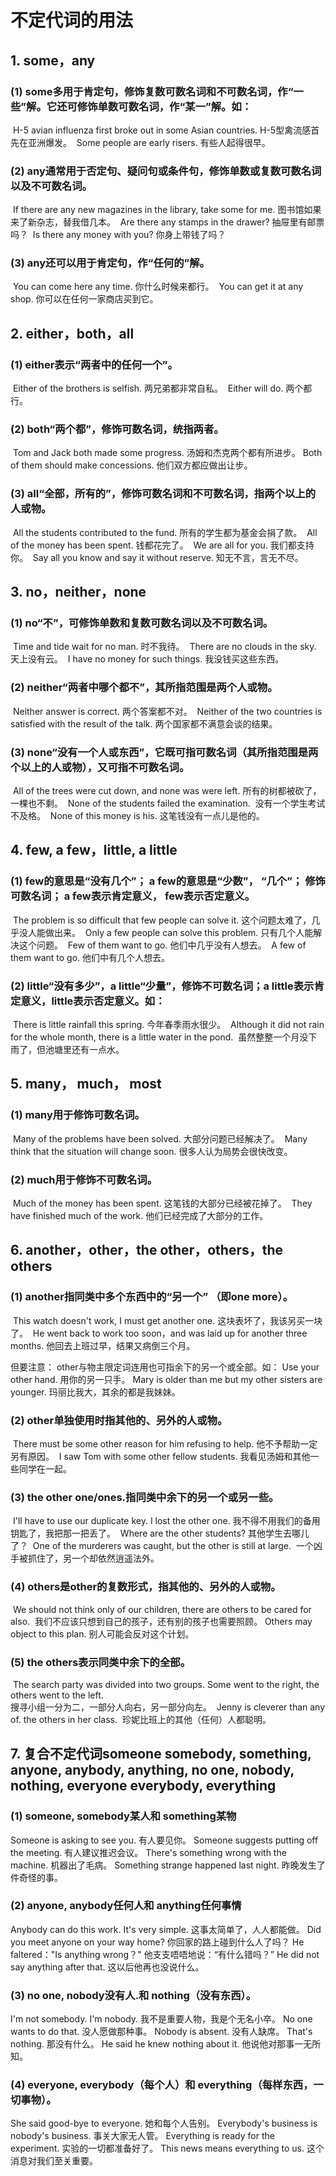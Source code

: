 # 不定代词的用法

## 1. some，any

### (1) some多用于肯定句，修饰复数可数名词和不可数名词，作“一些”解。它还可修饰单数可数名词，作“某一”解。如：

​		H-5  avian influenza first broke out in some Asian  countries.
​		H-5型禽流感首先在亚洲爆发。
​		Some people are early risers. 有些人起得很早。

### (2) any通常用于否定句、疑问句或条件句，修饰单数或复数可数名词以及不可数名词。

​		If there are any new  magazines in the library, take some for me.
​		图书馆如果来了新杂志，替我借几本。
​		Are there  any stamps in the drawer? 抽屉里有邮票吗？
​		Is there any money with you? 你身上带钱了吗？

### (3) any还可以用于肯定句，作“任何的”解。

​		You can come here any time.  你什么时候来都行。
​		You can get it at any shop. 你可以在任何一家商店买到它。



## 2. either，both，all

### (1) either表示“两者中的任何一个”。

​		Either of the brothers is selfish.  两兄弟都非常自私。
​		Either will do. 两个都行。

### (2) both“两个都”，修饰可数名词，统指两者。

​		Tom and Jack both made some progress.  汤姆和杰克两个都有所进步。
​		Both of them should make concessions. 他们双方都应做出让步。

### (3) all“全部，所有的”，修饰可数名词和不可数名词，指两个以上的人或物。

​		All the students  contributed to the fund.
​		所有的学生都为基金会捐了款。
​		All of the money has been spent.  钱都花完了。
​		We are all for you. 我们都支持你。
​		Say all you know and say it without  reserve. 知无不言，言无不尽。



## 3. no，neither，none

### (1) no“不”，可修饰单数和复数可数名词以及不可数名词。

​		Time and tide wait for no man.  时不我待。
​		There are no clouds in the sky. 天上没有云。
​		I have no money for such  things. 我没钱买这些东西。

### (2) neither“两者中哪个都不”，其所指范围是两个人或物。

​		Neither answer is correct.  两个答案都不对。
​		Neither of the two countries is satisfied with the result of the talk.
​		两个国家都不满意会谈的结果。

### (3) none“没有一个人或东西”，它既可指可数名词（其所指范围是两个以上的人或物），又可指不可数名词。

​		All of the  trees were cut down, and none was were left.
​		所有的树都被砍了，一棵也不剩。
​		None of the  students failed the examination. 
​		没有一个学生考试不及格。
​		None of this money is his.  这笔钱没有一点儿是他的。



## 4. few, a few，little, a little

### (1) few的意思是“没有几个”； a few的意思是“少数”， “几个”； 修饰可数名词； a few表示肯定意义，  few表示否定意义。

​		The problem is so difficult that few people can solve  it.
​		这个问题太难了，几乎没人能做出来。
​		Only a few people can solve this problem.  只有几个人能解决这个问题。
​		Few of them want to go. 他们中几乎没有人想去。
​		A few of them want to  go. 他们中有几个人想去。

### (2) little“没有多少”，a little“少量”，修饰不可数名词；a  little表示肯定意义，little表示否定意义。如：

​		There is little rainfall this spring.  今年春季雨水很少。
​		Although it did not rain for the whole month, there is a little  water in the pond.
​		虽然整整一个月没下雨了，但池塘里还有一点水。



## 5. many， much， most

### (1) many用于修饰可数名词。

​		Many of the problems have been solved. 大部分问题已经解决了。
​		Many think that the situation will change soon. 很多人认为局势会很快改变。

### (2) much用于修饰不可数名词。

​		Much of the money has been spent. 这笔钱的大部分已经被花掉了。
​		They have finished much of the work. 他们已经完成了大部分的工作。



## 6. another，other，the other，others，the others

### (1) another指同类中多个东西中的“另一个” （即one more）。

​		This watch doesn't work,  I must get another one. 
​		这块表坏了，我该另买一块了。
​		He went back to work too soon，and  was laid up for another three months.
​		他回去上班过早，结果又病倒三个月。

但要注意：  other与物主限定词连用也可指余下的另一个或全部。如：
		Use your other hand. 用你的另一只手。
		Mary is older  than me but my other sisters are younger.
		玛丽比我大，其余的都是我妹妹。

### (2) other单独使用时指其他的、另外的人或物。

​		There must be some other reason for  him refusing to help. 
​		他不予帮助一定另有原因。
​		I saw Tom with some other fellow  students. 
​		我看见汤姆和其他一些同学在一起。

### (3) the other one/ones.指同类中余下的另一个或另一些。

​		I'll have to use our  duplicate key. I lost the other one.
​		我不得不用我们的备用钥匙了，我把那一把丢了。
​		Where are the  other students? 其他学生去哪儿了？
​		One of the murderers was caught, but the other is  still at large.
​		一个凶手被抓住了，另一个却依然逍遥法外。

### (4) others是other的复数形式，指其他的、另外的人或物。

​		We should not think only of  our children, there are others to be cared for  also.
​		我们不应该只想到自己的孩子，还有别的孩子也需要照顾。
​		Others may object to this plan.  别人可能会反对这个计划。

### (5) the others表示同类中余下的全部。

​		The search party was divided into two  groups. Some went to the right, the others went to the left.  
​		搜寻小组一分为二，一部分人向右，另一部分向左。
​		Jenny is cleverer than any of. the others in her  class.
​		珍妮比班上的其他（任何）人都聪明。



## 7. 复合不定代词someone somebody, something, anyone, anybody, anything, no one, nobody, nothing, everyone everybody, everything

### (1) someone, somebody某人和 something某物

Someone is asking to see  you. 有人要见你。
Someone suggests putting off the meeting. 有人建议推迟会议。
There's  something wrong with the machine. 机器出了毛病。
Something strange happened last  night. 昨晚发生了件奇怪的事。

### (2) anyone, anybody任何人和 anything任何事情

Anybody can do this work.  It's very simple. 
这事太简单了，人人都能做。
Did you meet anyone on your way home?  你回家的路上碰到什么人了吗？
He faltered："Is anything wrong？" 他支支唔唔地说：“有什么错吗？”
He did  not say anything after that. 这以后他再也没说什么。

### (3) no one, nobody没有人.和 nothing（没有东西）。

I'm not somebody. I'm  nobody. 我不是重要人物，我是个无名小卒。
No one wants to do that. 没人愿做那种事。
Nobody is  absent. 没有人缺席。
That's nothing. 那没有什么。
He said he knew nothing about it.  他说他对那事一无所知。

### (4) everyone, everybody（每个人）和 everything（每样东西，一切事物）。

She said  good-bye to everyone. 她和每个人告别。
Everybody's business is nobody's business.  事关大家无人管。
Everything is ready for the experiment. 实验的一切都准备好了。
This news  means everything to us. 这个消息对我们至关重要。

